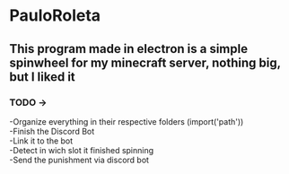 PauloRoleta
=================

## This program made in electron is a simple spinwheel for my minecraft server, nothing big, but I liked it

### TODO ->
-Organize everything in their respective folders (import('path'))  
-Finish the Discord Bot  
-Link it to the bot  
-Detect in wich slot it finished spinning  
-Send the punishment via discord bot  
